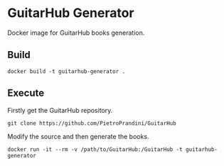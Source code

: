 # GuitarHub Generator

Docker image for GuitarHub books generation.

## Build

```
docker build -t guitarhub-generator .
```

## Execute

Firstly get the GuitarHub repository.

```
git clone https://github.com/PietroPrandini/GuitarHub
```

Modify the source and then generate the books.

```
docker run -it --rm -v /path/to/GuitarHub:/GuitarHub -t guitarhub-generator
```

